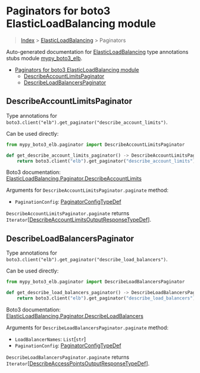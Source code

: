# Paginators for boto3 ElasticLoadBalancing module

> [Index](..) > [ElasticLoadBalancing](.) > Paginators

Auto-generated documentation for
[ElasticLoadBalancing](https://boto3.amazonaws.com/v1/documentation/api/latest/reference/services/elb.html#ElasticLoadBalancing)
type annotations stubs module
[mypy_boto3_elb](https://pypi.org/project/mypy-boto3-elb/).

- [Paginators for boto3 ElasticLoadBalancing module](#paginators-for-boto3-elasticloadbalancing-module)
  - [DescribeAccountLimitsPaginator](#describeaccountlimitspaginator)
  - [DescribeLoadBalancersPaginator](#describeloadbalancerspaginator)

## DescribeAccountLimitsPaginator

Type annotations for
`boto3.client("elb").get_paginator("describe_account_limits")`.

Can be used directly:

```python
from mypy_boto3_elb.paginator import DescribeAccountLimitsPaginator

def get_describe_account_limits_paginator() -> DescribeAccountLimitsPaginator:
    return boto3.client("elb").get_paginator("describe_account_limits")
```

Boto3 documentation:
[ElasticLoadBalancing.Paginator.DescribeAccountLimits](https://boto3.amazonaws.com/v1/documentation/api/latest/reference/services/elb.html#ElasticLoadBalancing.Paginator.DescribeAccountLimits)

Arguments for `DescribeAccountLimitsPaginator.paginate` method:

- `PaginationConfig`:
  [PaginatorConfigTypeDef](./type_defs.md#paginatorconfigtypedef)

`DescribeAccountLimitsPaginator.paginate` returns
`Iterator`\[[DescribeAccountLimitsOutputResponseTypeDef](./type_defs.md#describeaccountlimitsoutputresponsetypedef)\].

## DescribeLoadBalancersPaginator

Type annotations for
`boto3.client("elb").get_paginator("describe_load_balancers")`.

Can be used directly:

```python
from mypy_boto3_elb.paginator import DescribeLoadBalancersPaginator

def get_describe_load_balancers_paginator() -> DescribeLoadBalancersPaginator:
    return boto3.client("elb").get_paginator("describe_load_balancers")
```

Boto3 documentation:
[ElasticLoadBalancing.Paginator.DescribeLoadBalancers](https://boto3.amazonaws.com/v1/documentation/api/latest/reference/services/elb.html#ElasticLoadBalancing.Paginator.DescribeLoadBalancers)

Arguments for `DescribeLoadBalancersPaginator.paginate` method:

- `LoadBalancerNames`: `List`\[`str`\]
- `PaginationConfig`:
  [PaginatorConfigTypeDef](./type_defs.md#paginatorconfigtypedef)

`DescribeLoadBalancersPaginator.paginate` returns
`Iterator`\[[DescribeAccessPointsOutputResponseTypeDef](./type_defs.md#describeaccesspointsoutputresponsetypedef)\].
